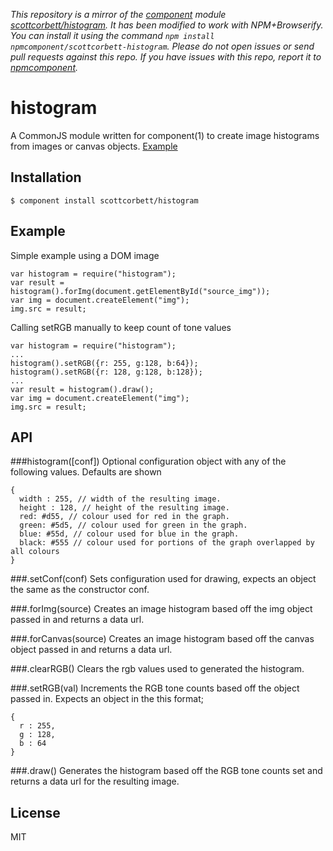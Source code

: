 *This repository is a mirror of the [component](http://component.io) module [scottcorbett/histogram](http://github.com/scottcorbett/histogram). It has been modified to work with NPM+Browserify. You can install it using the command `npm install npmcomponent/scottcorbett-histogram`. Please do not open issues or send pull requests against this repo. If you have issues with this repo, report it to [npmcomponent](https://github.com/airportyh/npmcomponent).*
# histogram

  A CommonJS module written for component(1) to create image histograms from images or canvas objects. [Example](http://hexhour.com/toys/histogram/)

## Installation

    $ component install scottcorbett/histogram

## Example

   Simple example using a DOM image  
   
    var histogram = require("histogram");  
    var result = histogram().forImg(document.getElementById("source_img"));  
    var img = document.createElement("img");
    img.src = result;  

   Calling setRGB manually to keep count of tone values
   
    var histogram = require("histogram");  
    ...
    histogram().setRGB({r: 255, g:128, b:64});
    histogram().setRGB({r: 128, g:128, b:128});
    ...
    var result = histogram().draw();  
    var img = document.createElement("img");
    img.src = result;  

## API

###histogram([conf])
   Optional configuration object with any of the following values. Defaults are shown
   
    {       
      width : 255, // width of the resulting image.
      height : 128, // height of the resulting image.
      red: #d55, // colour used for red in the graph.
      green: #5d5, // colour used for green in the graph. 
      blue: #55d, // colour used for blue in the graph.
      black: #555 // colour used for portions of the graph overlapped by all colours  
    }
    
###.setConf(conf)
   Sets configuration used for drawing, expects an object the same as the constructor conf.
   
###.forImg(source)
   Creates an image histogram based off the img object passed in and returns a data url.
   
###.forCanvas(source)
   Creates an image histogram based off the canvas object passed in and returns a data url.
  
###.clearRGB()
   Clears the rgb values used to generated the histogram.
   
###.setRGB(val)
   Increments the RGB tone counts based off the object passed in. Expects an object in the this format; 
   
    {       
      r : 255,  
      g : 128,  
      b : 64  
    }
  
###.draw()
   Generates the histogram based off the RGB tone counts set and returns a data url for the resulting image.
   
## License

  MIT
